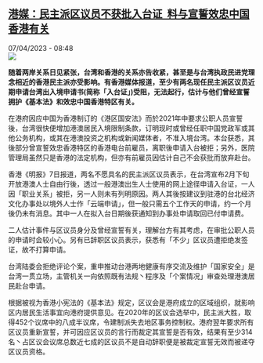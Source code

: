<!--1680851702000-->
[港媒：民主派区议员不获批入台证  料与宣誓效忠中国香港有关](https://www.rfi.fr/cn/%E6%B8%AF%E6%BE%B3%E5%8F%B0/20230407-%E6%B8%AF%E5%AA%92-%E6%B0%91%E4%B8%BB%E6%B4%BE%E5%8C%BA%E8%AE%AE%E5%91%98%E4%B8%8D%E8%8E%B7%E6%89%B9%E5%85%A5%E5%8F%B0%E8%AF%81-%E6%96%99%E4%B8%8E%E5%AE%A3%E8%AA%93%E6%95%88%E5%BF%A0%E4%B8%AD%E5%9B%BD%E9%A6%99%E6%B8%AF%E6%9C%89%E5%85%B3)
------

<div>07/04/2023 - 08:48</div><img src="https://s.rfi.fr/media/display/2490b3fe-d510-11ed-9b7d-005056bfb2b6/w:1280/p:16x9/7.4%20%E5%8F%B0%E6%B8%AF%E9%97%9C%E4%BF%82%E7%B7%8A%E5%BC%B5%2C%20%E5%8F%B0%E7%81%A3%E6%92%A4%E5%9B%9E%E9%A7%90%E6%B8%AF%E4%BA%BA%E5%93%A1%E5%BE%8C%2C%20%E5%8F%B0%E5%8C%97%E7%B6%93%E6%BF%9F%E6%96%87%E5%8C%96%E8%BE%A6%E4%BA%8B%E8%99%95%E4%BA%A6%E7%B8%AE%E5%B0%8F%E8%A6%8F%E6%A8%A1%E5%8F%8A%E9%81%B7%E5%9D%80%282021%E5%B9%B4%E5%BA%95%E8%B3%87%E6%96%99%E5%9C%96%E7%89%87%29.jpg"><p><strong>随着两岸关系日见紧张，台湾和香港的关系亦告收紧，甚至是与台湾执政民进党理念相近的香港民主派亦受影响。有香港媒体报道，至少有两名现任民主派区议员近期申请台湾出入境申请书(简称「入台证」)受阻，无法起行，估计与他们曾经宣誓拥护《基本法》和效忠中国香港特区有关。                    </strong></p><div><p>在港府因应中国为香港制订的《港区国安法》而於2021年中要求公职人员宣誓後，台湾很快便增加港澳居民入境限制条款，订明现时或曾经任职中国党政军或其他公务机构，或其在港澳投资之机构或新闻媒体者，不准入境台湾。本台获悉，其後部分曾宣誓效忠香港特区的香港电台前雇员，离职後申请入台被拒；另外，医院管理局虽然只是香港的法定机构，但亦有前雇员因估计自己不会获批而放弃赴台。</p><p>香港《明报》7日报道，两名不愿具名的民主派区议员表示，在台湾宣布2月下旬开放港澳人士自由行後，透过一般港澳出生人士使用的网上途径申请入台证，一人因「职业关系」被拒，另一人则未有列明原因。两人其後按建议到驻港的台北经济文化办事处以境外人士作「云端申请」，但一般只需五个工作天的申请，约一个月後仍未有消息。其中一人在拟入台日期後获通知到办事处申请取回已付申请费。</p><p>二人估计事件与区议员身分及曾经宣誓有关，理解台方有其考虑，在审批公职人员的申请时会较小心。另有已辞职区议员表示，获悉有「不少」区议员遭拒绝发签证，故不打算申请。</p><p>台湾陆委会拒绝评论个案，重申推动台港两地健康有序交流及维护「国家安全」是台湾一贯立场，主管机关一向依照既有法规丶程序及「个案情况」审查处理港澳居民赴台申请。</p><p>根据被视为香港小宪法的《基本法》规定，区议会是港府成立的区域组织，就影响区内居民生活事宜向港府提供意见。在2020年的区议会选举中，民主派大胜，取得452个议席中的八成半议席，令建制派失去地区事务控制权。港府翌年要求所有区议员重新宣誓，并可因应区议员的言行而裁定其宣誓是否有效，结果有至少314名丶占区议会议席总数近七成的区议员不是自动辞职便是被裁定宣誓无效而被递夺区议员资格。</p><div data-selfpromo-newsletter></div><div data-selfpromo-app></div></div>
